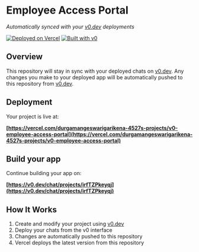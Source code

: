 # Employee Access Portal

*Automatically synced with your [v0.dev](https://v0.dev) deployments*

[![Deployed on Vercel](https://img.shields.io/badge/Deployed%20on-Vercel-black?style=for-the-badge&logo=vercel)](https://vercel.com/durgamangeswarigarikena-4527s-projects/v0-employee-access-portal)
[![Built with v0](https://img.shields.io/badge/Built%20with-v0.dev-black?style=for-the-badge)](https://v0.dev/chat/projects/irfTZPkeyqj)

## Overview

This repository will stay in sync with your deployed chats on [v0.dev](https://v0.dev).
Any changes you make to your deployed app will be automatically pushed to this repository from [v0.dev](https://v0.dev).

## Deployment

Your project is live at:

**[https://vercel.com/durgamangeswarigarikena-4527s-projects/v0-employee-access-portal](https://vercel.com/durgamangeswarigarikena-4527s-projects/v0-employee-access-portal)**

## Build your app

Continue building your app on:

**[https://v0.dev/chat/projects/irfTZPkeyqj](https://v0.dev/chat/projects/irfTZPkeyqj)**

## How It Works

1. Create and modify your project using [v0.dev](https://v0.dev)
2. Deploy your chats from the v0 interface
3. Changes are automatically pushed to this repository
4. Vercel deploys the latest version from this repository
